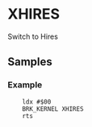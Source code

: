 # XHIRES

Switch to Hires

## Samples

### Example

```ca65
    ldx #$00
    BRK_KERNEL XHIRES
    rts
```
